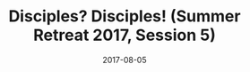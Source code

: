 ---
title: "Disciples? Disciples! (Summer Retreat 2017, Session 5)"
speaker: "Dan Low"
date: "2017-08-05"
sermonUrl: "//35.190.93.184/sermons/20170805_Evening.mp3"
---